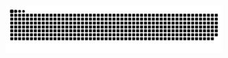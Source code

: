 



![Snake animation](https://raw.githubusercontent.com/yumzi114/yumzi114/output/github-contribution-grid-snake-dark.svg)
